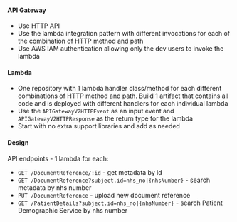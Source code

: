 #### API Gateway
* Use HTTP API
* Use the lambda integration pattern with different invocations for each of the combination of HTTP method and path  
* Use AWS IAM authentication  allowing only the dev users to invoke the lambda

#### Lambda
* One repository with 1 lambda handler class/method for each different combinations of HTTP method and path. Build 1 artifact that contains all code and is deployed with different handlers for each individual lambda
* Use the `APIGatewayV2HTTPEvent` as an input event and `APIGatewayV2HTTPResponse` as the return type for the lambda
* Start with no extra support libraries and add as needed

#### Design
API endpoints - 1 lambda for each:
* `GET /DocumentReference/:id` - get metadata by id
* `GET /DocumentReference?subject.id=nhs_no|{nhsNumber}` - search metadata by nhs number
* `PUT /DocumentReference` - upload new document reference
* `GET /PatientDetails?subject.id=nhs_no|{nhsNumber}` - search Patient Demographic Service by nhs number
